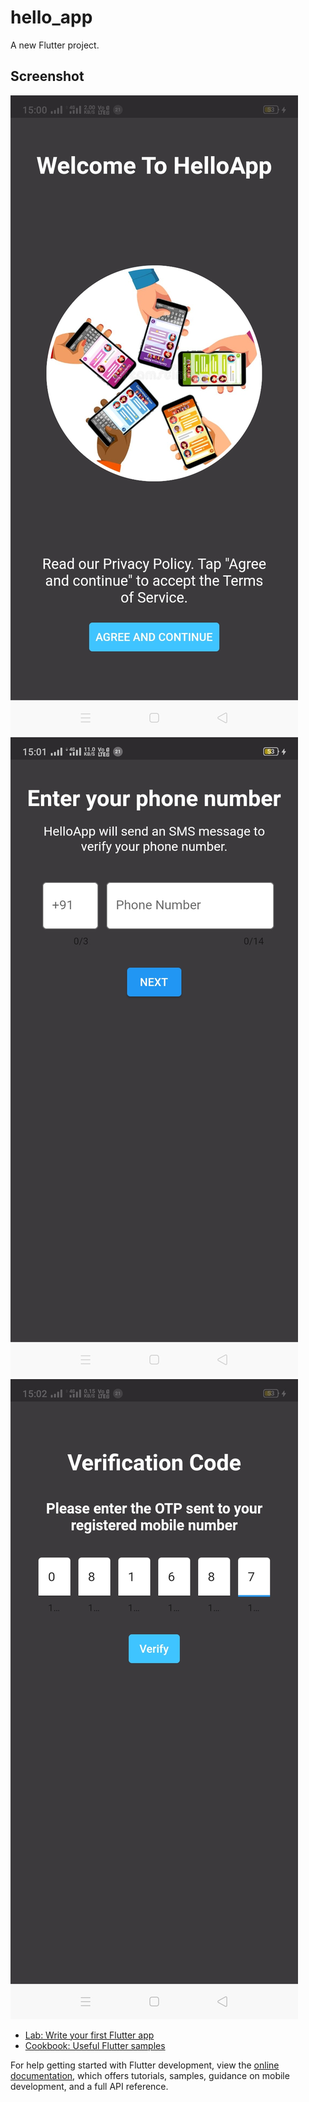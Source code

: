 # hello_app

A new Flutter project.

## Screenshot

![Welcome Screen](https://github.com/yashrp1/helloapp/blob/master/Screenshot/Screenshot_2022-05-06-15-00-48-01_95fb90e9058033f724b5b866fa7944c7.jpg)
![Registration Screen](https://github.com/yashrp1/helloapp/blob/master/Screenshot/Screenshot_2022-05-06-15-01-01-03_95fb90e9058033f724b5b866fa7944c7.jpg)
![OTP Screen](https://github.com/yashrp1/helloapp/blob/master/Screenshot/Screenshot_2022-05-06-15-02-34-06_95fb90e9058033f724b5b866fa7944c7.jpg)




- [Lab: Write your first Flutter app](https://docs.flutter.dev/get-started/codelab)
- [Cookbook: Useful Flutter samples](https://docs.flutter.dev/cookbook)

For help getting started with Flutter development, view the
[online documentation](https://docs.flutter.dev/), which offers tutorials,
samples, guidance on mobile development, and a full API reference.
